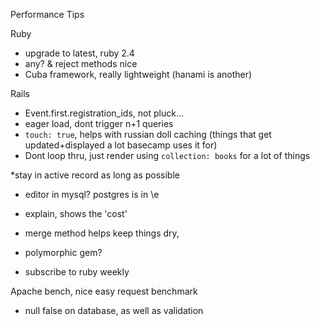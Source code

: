 Performance Tips


  Ruby
  - upgrade to latest, ruby 2.4
  - any? & reject methods nice
  - Cuba framework, really lightweight (hanami is another)


  Rails
  - Event.first.registration_ids, not pluck...
  - eager load, dont trigger n+1 queries
  - `touch: true`, helps with russian doll caching (things that get updated+displayed a lot basecamp uses it for)
  - Dont loop thru, just render using `collection: books` for a lot of things


  *stay in active record as long as possible
  - editor in mysql? postgres is in \e
  * explain, shows the 'cost'
  * merge method helps keep things dry, 


  * polymorphic gem?
  * subscribe to ruby weekly


  Apache bench, nice easy request benchmark

  * null false on database, as well as validation

